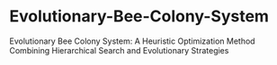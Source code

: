 # Evolutionary-Bee-Colony-System
Evolutionary Bee Colony System: A Heuristic Optimization Method Combining Hierarchical Search and Evolutionary Strategies
